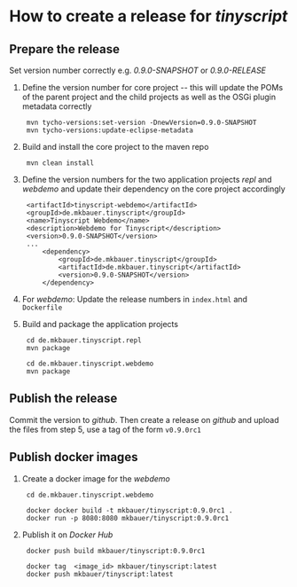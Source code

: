 How to create a release for *tinyscript*
========================================

Prepare the release
-------------------

Set version number correctly e.g. *0.9.0-SNAPSHOT* or *0.9.0-RELEASE*

1. Define the version number for core project -- this will update the POMs of the parent project and the child projects as well as the OSGi plugin metadata correctly

        mvn tycho-versions:set-version -DnewVersion=0.9.0-SNAPSHOT
        mvn tycho-versions:update-eclipse-metadata

2. Build and install the core project to the maven repo

        mvn clean install

3. Define the version numbers for the two application projects *repl* and *webdemo* and update their dependency on the core project accordingly

        <artifactId>tinyscript-webdemo</artifactId>
	    <groupId>de.mkbauer.tinyscript</groupId>
	    <name>Tinyscript Webdemo</name>
	    <description>Webdemo for Tinyscript</description>
	    <version>0.9.0-SNAPSHOT</version>
        ...
            <dependency>
			    <groupId>de.mkbauer.tinyscript</groupId>
			    <artifactId>de.mkbauer.tinyscript</artifactId>
			    <version>0.9.0-SNAPSHOT</version>
		    </dependency>

4. For *webdemo*: Update the release numbers in `index.html` and `Dockerfile`

5. Build and package the application projects

        cd de.mkbauer.tinyscript.repl
        mvn package

        cd de.mkbauer.tinyscript.webdemo
        mvn package


Publish the release
-------------------

Commit the version to *github*. Then create a release on *github* and upload the files from step 5, use a tag of the form `v0.9.0rc1`


Publish docker images
---------------------

1. Create a docker image for the *webdemo*

        cd de.mkbauer.tinyscript.webdemo

        docker docker build -t mkbauer/tinyscript:0.9.0rc1 .
        docker run -p 8080:8080 mkbauer/tinyscript:0.9.0rc1

2. Publish it on *Docker Hub*

        docker push build mkbauer/tinyscript:0.9.0rc1

        docker tag  <image_id> mkbauer/tinyscript:latest
        docker push mkbauer/tinyscript:latest



        
